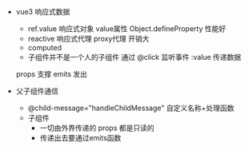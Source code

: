 - vue3 响应式数据
  - ref.value 响应式对象 value属性 Object.defineProperty 性能好
  - reactive 响应式代理 proxy代理 开销大 
  - computed
  - 子组件并不是一个人的子组件 通过 @click 监听事件 :value 传递数据

  props 支撑 emits 发出

- 父子组件通信
  - @child-message="handleChildMessage" 自定义名称+处理函数
  - 子组件 
    - 一切由外界传递的 props 都是只读的
    - 传递出去要通过emits函数
  
